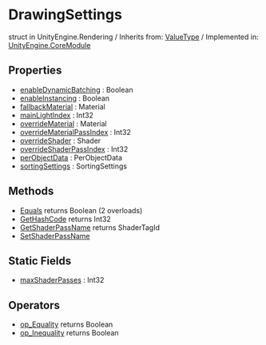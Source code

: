 # DrawingSettings
struct in UnityEngine.Rendering
 / Inherits from: <a href="https://docs.unity3d.com/6000.0/Documentation/ScriptReference/ValueType.html">ValueType</a> / Implemented in: <a href="https://docs.unity3d.com/6000.0/Documentation/ScriptReference/UnityEngine.CoreModule.html">UnityEngine.CoreModule</a>

## Properties
- <a href="https://docs.unity3d.com/6000.0/Documentation/ScriptReference/DrawingSettings-enableDynamicBatching.html">enableDynamicBatching</a> : Boolean
- <a href="https://docs.unity3d.com/6000.0/Documentation/ScriptReference/DrawingSettings-enableInstancing.html">enableInstancing</a> : Boolean
- <a href="https://docs.unity3d.com/6000.0/Documentation/ScriptReference/DrawingSettings-fallbackMaterial.html">fallbackMaterial</a> : Material
- <a href="https://docs.unity3d.com/6000.0/Documentation/ScriptReference/DrawingSettings-mainLightIndex.html">mainLightIndex</a> : Int32
- <a href="https://docs.unity3d.com/6000.0/Documentation/ScriptReference/DrawingSettings-overrideMaterial.html">overrideMaterial</a> : Material
- <a href="https://docs.unity3d.com/6000.0/Documentation/ScriptReference/DrawingSettings-overrideMaterialPassIndex.html">overrideMaterialPassIndex</a> : Int32
- <a href="https://docs.unity3d.com/6000.0/Documentation/ScriptReference/DrawingSettings-overrideShader.html">overrideShader</a> : Shader
- <a href="https://docs.unity3d.com/6000.0/Documentation/ScriptReference/DrawingSettings-overrideShaderPassIndex.html">overrideShaderPassIndex</a> : Int32
- <a href="https://docs.unity3d.com/6000.0/Documentation/ScriptReference/DrawingSettings-perObjectData.html">perObjectData</a> : PerObjectData
- <a href="https://docs.unity3d.com/6000.0/Documentation/ScriptReference/DrawingSettings-sortingSettings.html">sortingSettings</a> : SortingSettings

## Methods
- <a href="https://docs.unity3d.com/6000.0/Documentation/ScriptReference/DrawingSettings.Equals.html">Equals</a> returns Boolean (2 overloads)
- <a href="https://docs.unity3d.com/6000.0/Documentation/ScriptReference/DrawingSettings.GetHashCode.html">GetHashCode</a> returns Int32
- <a href="https://docs.unity3d.com/6000.0/Documentation/ScriptReference/DrawingSettings.GetShaderPassName.html">GetShaderPassName</a> returns ShaderTagId
- <a href="https://docs.unity3d.com/6000.0/Documentation/ScriptReference/DrawingSettings.SetShaderPassName.html">SetShaderPassName</a>

## Static Fields
- <a href="https://docs.unity3d.com/6000.0/Documentation/ScriptReference/DrawingSettings-maxShaderPasses.html">maxShaderPasses</a> : Int32

## Operators
- <a href="https://docs.unity3d.com/6000.0/Documentation/ScriptReference/DrawingSettings.op_Equality.html">op_Equality</a> returns Boolean
- <a href="https://docs.unity3d.com/6000.0/Documentation/ScriptReference/DrawingSettings.op_Inequality.html">op_Inequality</a> returns Boolean
